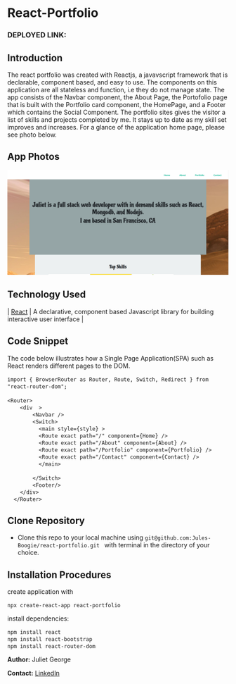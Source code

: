 # React-Portfolio

### DEPLOYED LINK:


## Introduction 
The react portfolio was created with Reactjs, a javavscript framework that is declarable, component based, and easy to use. The components on this application are all stateless and function, i.e they do not manage state. The app consists of the Navbar component, the About Page, the Portofolio page that is built with the Portfolio card component, the HomePage, and a Footer which contains the Social Component. 
The portfolio sites gives the visitor a list of skills and projects completed by me. It stays up to date as my skill set improves and increases. For a glance of the application home page, please see photo below. 


## App Photos

![app](https://github.com/Jules-Boogie/react-portfolio/blob/master/FRONTEND/portfolio/Capture.PNG)

## Technology Used
| [React](https://reactjs.org/)                |   A declarative, component based Javascript library for building interactive user interface                 |




## Code Snippet
The code below illustrates how a Single Page Application(SPA) such as React renders different pages to the DOM. 
```
import { BrowserRouter as Router, Route, Switch, Redirect } from "react-router-dom";

<Router>
    <div  >
        <Navbar />
        <Switch>
          <main style={style} >
          <Route exact path="/" component={Home} />
          <Route exact path="/About" component={About} />
          <Route exact path="/Portfolio" component={Portfolio} />
          <Route exact path="/Contact" component={Contact} />
          </main>
          
        </Switch>
        <Footer/>
    </div>
  </Router>

```
## Clone Repository
 - Clone this repo to your local machine using ```git@github.com:Jules-Boogie/react-portfolio.git ``` with terminal in the directory of your choice. 



## Installation Procedures
create application with 
```
npx create-react-app react-portfolio
```

install dependencies:
```
npm install react
npm install react-bootstrap
npm install react-router-dom
```






**Author:**
Juliet George

**Contact:**
[LinkedIn](https://www.linkedin.com/in/juliet-george-864950b8/)


